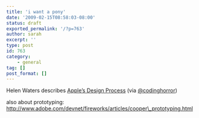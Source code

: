 ```yaml
---
title: 'i want a pony'
date: '2009-02-15T08:58:03-08:00'
status: draft
exported_permalink: '/?p=763'
author: sarah
excerpt: ''
type: post
id: 763
category:
    - general
tag: []
post_format: []
---
```

Helen Waters describes [Apple’s Design Process](http://www.businessweek.com/the_thread/techbeat/archives/2008/03/apples_design_p.html) (via [@codinghorror](http://twitter.com/codinghorror))

also about prototyping: http://www.adobe.com/devnet/fireworks/articles/cooper\_prototyping.html